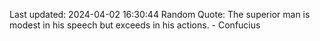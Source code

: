 Last updated: 2024-04-02 16:30:44
Random Quote: The superior man is modest in his speech but exceeds in his actions. - Confucius